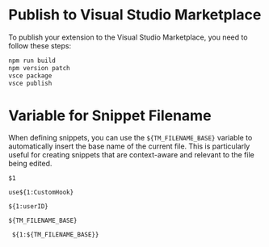 # Publish to Visual Studio Marketplace

To publish your extension to the Visual Studio Marketplace, you need to follow these steps:

```sh
npm run build
npm version patch
vsce package
vsce publish

```

# Variable for Snippet Filename

When defining snippets, you can use the `${TM_FILENAME_BASE}` variable to automatically insert the base name of the current file. This is particularly useful for creating snippets that are context-aware and relevant to the file being edited.

```tsx
$1

use${1:CustomHook}

${1:userID}

${TM_FILENAME_BASE}

 ${1:${TM_FILENAME_BASE}}
```
